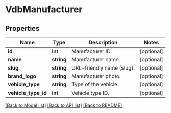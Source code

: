 # VdbManufacturer

## Properties
Name | Type | Description | Notes
------------ | ------------- | ------------- | -------------
**id** | **int** | Manufacturer ID. | [optional] 
**name** | **string** | Manufacturer name. | [optional] 
**slug** | **string** | URL-friendly name (slug). | [optional] 
**brand_logo** | **string** | Manufacturer photo. | [optional] 
**vehicle_type** | **string** | Type of the vehicle. | [optional] 
**vehicle_type_id** | **int** | Vehicle type ID. | [optional] 

[[Back to Model list]](../README.md#documentation-for-models) [[Back to API list]](../README.md#documentation-for-api-endpoints) [[Back to README]](../README.md)

